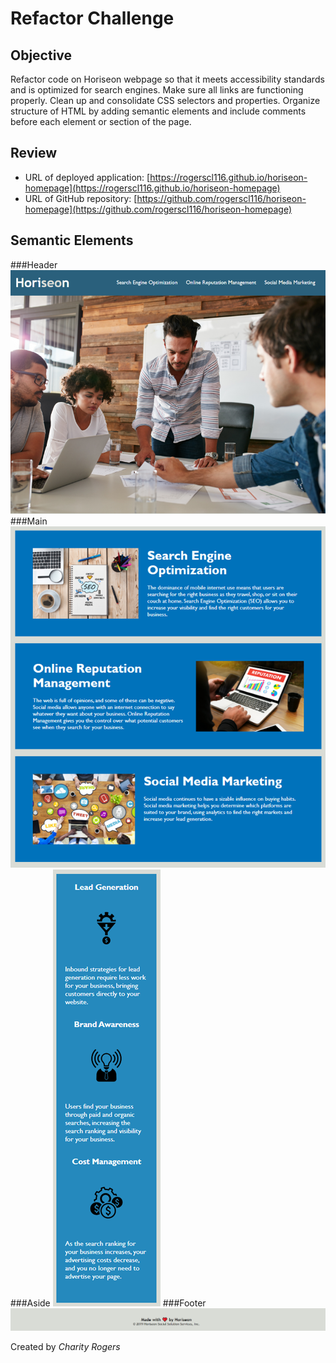 # Refactor Challenge

## Objective

Refactor code on Horiseon webpage so that it meets accessibility standards and is optimized for search engines. Make sure all links are functioning properly. Clean up and consolidate CSS selectors and properties. Organize structure of HTML by adding semantic elements and include comments before each element or section of the page.

## Review

- URL of deployed application: [https://rogerscl116.github.io/horiseon-homepage](https://rogerscl116.github.io/horiseon-homepage)   
- URL of GitHub repository: [https://github.com/rogerscl116/horiseon-homepage](https://github.com/rogerscl116/horiseon-homepage)

## Semantic Elements

###Header
![Horiseon Header Element](./assets/screenshots/header-element.png)
###Main
![Horiseon Main Element](./assets/screenshots/main-element.png)
###Aside
![Horiseon Aside Element](./assets/screenshots/aside-element.png)
###Footer
![Horiseon Footer Element](./assets/screenshots/footer-element.png)


Created by *Charity Rogers*